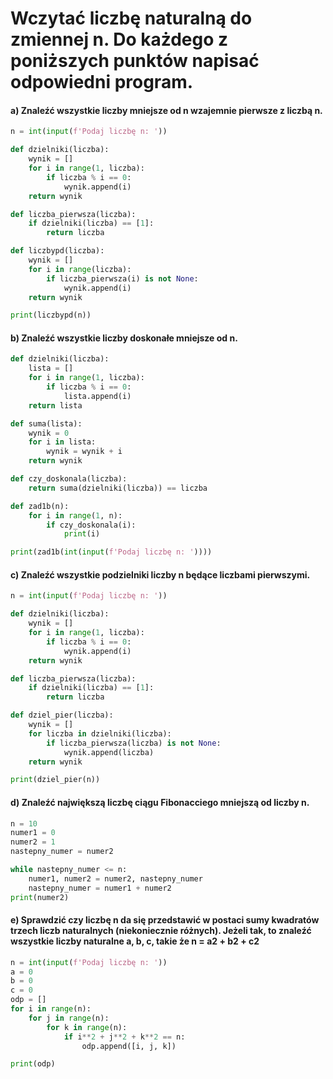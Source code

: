 # Wczytać liczbę naturalną do zmiennej n. Do każdego z poniższych punktów napisać odpowiedni program.
#### a) Znaleźć wszystkie liczby mniejsze od n wzajemnie pierwsze z liczbą n.
```python
n = int(input(f'Podaj liczbę n: '))

def dzielniki(liczba):
    wynik = []
    for i in range(1, liczba):
        if liczba % i == 0:
            wynik.append(i)
    return wynik

def liczba_pierwsza(liczba):
    if dzielniki(liczba) == [1]:
        return liczba

def liczbypd(liczba):
    wynik = []
    for i in range(liczba):
        if liczba_pierwsza(i) is not None:
            wynik.append(i)
    return wynik

print(liczbypd(n))
```
#### b) Znaleźć wszystkie liczby doskonałe mniejsze od n.
```python
def dzielniki(liczba):
    lista = []
    for i in range(1, liczba):
        if liczba % i == 0:
            lista.append(i)
    return lista

def suma(lista):
    wynik = 0
    for i in lista:
        wynik = wynik + i
    return wynik

def czy_doskonala(liczba):
    return suma(dzielniki(liczba)) == liczba

def zad1b(n):
    for i in range(1, n):
        if czy_doskonala(i):
            print(i)

print(zad1b(int(input(f'Podaj liczbę n: '))))
```
#### c) Znaleźć wszystkie podzielniki liczby n będące liczbami pierwszymi.
```python
n = int(input(f'Podaj liczbę n: '))

def dzielniki(liczba):
    wynik = []
    for i in range(1, liczba):
        if liczba % i == 0:
            wynik.append(i)
    return wynik

def liczba_pierwsza(liczba):
    if dzielniki(liczba) == [1]:
        return liczba

def dziel_pier(liczba):
    wynik = []
    for liczba in dzielniki(liczba):
        if liczba_pierwsza(liczba) is not None:
            wynik.append(liczba)
    return wynik

print(dziel_pier(n))
```
#### d) Znaleźć największą liczbę ciągu Fibonacciego mniejszą od liczby n.

```python
n = 10
numer1 = 0
numer2 = 1
nastepny_numer = numer2

while nastepny_numer <= n:
    numer1, numer2 = numer2, nastepny_numer
    nastepny_numer = numer1 + numer2
print(numer2)
```
#### e) Sprawdzić czy liczbę n da się przedstawić w postaci sumy kwadratów trzech liczb naturalnych (niekoniecznie różnych). Jeżeli tak, to znaleźć wszystkie liczby naturalne a, b, c, takie że n = a2 + b2 + c2
```python
n = int(input(f'Podaj liczbę n: '))
a = 0
b = 0
c = 0
odp = []
for i in range(n):
    for j in range(n):
        for k in range(n):
            if i**2 + j**2 + k**2 == n:
                odp.append([i, j, k])

print(odp)

```
